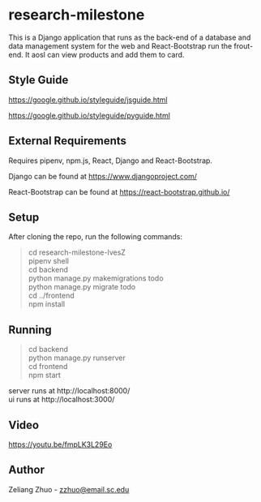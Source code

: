 # research-milestone
This is a Django application that runs as the back-end of a database and data management system for the web and React-Bootstrap run the frout-end. 
It aosl can view products and add them to card.

## Style Guide
https://google.github.io/styleguide/jsguide.html

https://google.github.io/styleguide/pyguide.html

## External Requirements
Requires pipenv, npm.js, React, Django and React-Bootstrap.

Django can be found at https://www.djangoproject.com/

React-Bootstrap can be found at https://react-bootstrap.github.io/

## Setup
After cloning the repo, run the following commands:

>cd research-milestone-IvesZ <br>
>pipenv shell <br>
>cd backend <br>
>python manage.py makemigrations todo <br>
>python manage.py migrate todo <br>
>cd ../frontend <br>
>npm install <br>

## Running

>cd backend <br>
>python manage.py runserver <br>
>cd frontend <br>
>npm start <br>

server runs at http://localhost:8000/ <br>
ui runs at http://localhost:3000/ <br>

## Video

https://youtu.be/fmpLK3L29Eo

## Author
Zeliang Zhuo - zzhuo@email.sc.edu <br>
